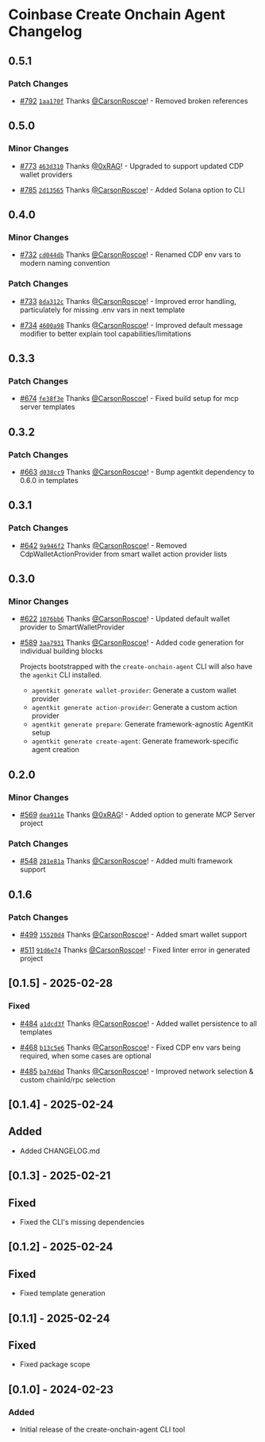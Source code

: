 # Coinbase Create Onchain Agent Changelog

## 0.5.1

### Patch Changes

- [#792](https://github.com/coinbase/agentkit/pull/792) [`1aa170f`](https://github.com/coinbase/agentkit/commit/1aa170f2a2c891779290e38ca9a6a185e3f9ae36) Thanks [@CarsonRoscoe](https://github.com/CarsonRoscoe)! - Removed broken references

## 0.5.0

### Minor Changes

- [#773](https://github.com/coinbase/agentkit/pull/773) [`463d310`](https://github.com/coinbase/agentkit/commit/463d3101147cacb0f2044162dd007489f97ef0a0) Thanks [@0xRAG](https://github.com/0xRAG)! - Upgraded to support updated CDP wallet providers

- [#785](https://github.com/coinbase/agentkit/pull/785) [`2d13565`](https://github.com/coinbase/agentkit/commit/2d13565d91e64a13d3ecb8c300d8c0cd973d3fae) Thanks [@CarsonRoscoe](https://github.com/CarsonRoscoe)! - Added Solana option to CLI

## 0.4.0

### Minor Changes

- [#732](https://github.com/coinbase/agentkit/pull/732) [`cd044db`](https://github.com/coinbase/agentkit/commit/cd044db7ae35140726c35ba82429b0f0885ccb60) Thanks [@CarsonRoscoe](https://github.com/CarsonRoscoe)! - Renamed CDP env vars to modern naming convention

### Patch Changes

- [#733](https://github.com/coinbase/agentkit/pull/733) [`8da312c`](https://github.com/coinbase/agentkit/commit/8da312c9a11b9df91a9768eedf9b340f67697dbd) Thanks [@CarsonRoscoe](https://github.com/CarsonRoscoe)! - Improved error handling, particulately for missing .env vars in next template

- [#734](https://github.com/coinbase/agentkit/pull/734) [`4600a98`](https://github.com/coinbase/agentkit/commit/4600a98227d74527e05ff933d364258d488517d7) Thanks [@CarsonRoscoe](https://github.com/CarsonRoscoe)! - Improved default message modifier to better explain tool capabilities/limitations

## 0.3.3

### Patch Changes

- [#674](https://github.com/coinbase/agentkit/pull/674) [`fe38f3e`](https://github.com/coinbase/agentkit/commit/fe38f3e4a02d90f3a5452cc2f7c2273abbe46462) Thanks [@CarsonRoscoe](https://github.com/CarsonRoscoe)! - Fixed build setup for mcp server templates

## 0.3.2

### Patch Changes

- [#663](https://github.com/coinbase/agentkit/pull/663) [`d038cc9`](https://github.com/coinbase/agentkit/commit/d038cc9670c5e59678adc47f0b40da92cac55cc7) Thanks [@CarsonRoscoe](https://github.com/CarsonRoscoe)! - Bump agentkit dependency to 0.6.0 in templates

## 0.3.1

### Patch Changes

- [#642](https://github.com/coinbase/agentkit/pull/642) [`9a946f2`](https://github.com/coinbase/agentkit/commit/9a946f241897bbd1f8fc394861cdbe9e8b6b4e6f) Thanks [@CarsonRoscoe](https://github.com/CarsonRoscoe)! - Removed CdpWalletActionProvider from smart wallet action provider lists

## 0.3.0

### Minor Changes

- [#622](https://github.com/coinbase/agentkit/pull/622) [`1076bb6`](https://github.com/coinbase/agentkit/commit/1076bb661ad6ff533006777ec658547d5a15f1b1) Thanks [@CarsonRoscoe](https://github.com/CarsonRoscoe)! - Updated default wallet provider to SmartWalletProvider

- [#589](https://github.com/coinbase/agentkit/pull/589) [`3aa7931`](https://github.com/coinbase/agentkit/commit/3aa793137c1d7ff0a57fb68be0a97cc1978b51d8) Thanks [@CarsonRoscoe](https://github.com/CarsonRoscoe)! - Added code generation for individual building blocks

  Projects bootstrapped with the `create-onchain-agent` CLI will also have the `agenkit` CLI installed.

  - `agentkit generate wallet-provider`: Generate a custom wallet provider
  - `agentkit generate action-provider`: Generate a custom action provider
  - `agentkit generate prepare`: Generate framework-agnostic AgentKit setup
  - `agentkit generate create-agent`: Generate framework-specific agent creation

## 0.2.0

### Minor Changes

- [#569](https://github.com/coinbase/agentkit/pull/569) [`dea911e`](https://github.com/coinbase/agentkit/commit/dea911e384a702b1c2b26dde66b1f3213683e603) Thanks [@0xRAG](https://github.com/0xRAG)! - Added option to generate MCP Server project

### Patch Changes

- [#548](https://github.com/coinbase/agentkit/pull/548) [`281e81a`](https://github.com/coinbase/agentkit/commit/281e81a46f3148531b1ba13096cbd9b6fcddb7b0) Thanks [@CarsonRoscoe](https://github.com/CarsonRoscoe)! - Added multi framework support

## 0.1.6

### Patch Changes

- [#499](https://github.com/coinbase/agentkit/pull/499) [`15520d4`](https://github.com/coinbase/agentkit/commit/15520d4cf48f204a2b0a43a303f9ab03f3c92409) Thanks [@CarsonRoscoe](https://github.com/CarsonRoscoe)! - Added smart wallet support

- [#511](https://github.com/coinbase/agentkit/pull/511) [`91d6e74`](https://github.com/coinbase/agentkit/commit/91d6e748345beb354c5839c1013f0e94e076e80f) Thanks [@CarsonRoscoe](https://github.com/CarsonRoscoe)! - Fixed linter error in generated project

## [0.1.5] - 2025-02-28

### Fixed

- [#484](https://github.com/coinbase/agentkit/pull/484) [`a1dcd3f`](https://github.com/coinbase/agentkit/commit/a1dcd3fa32dac78a91eb99938e5608672ca005ee) Thanks [@CarsonRoscoe](https://github.com/CarsonRoscoe)! - Added wallet persistence to all templates

- [#468](https://github.com/coinbase/agentkit/pull/468) [`b13c5e6`](https://github.com/coinbase/agentkit/commit/b13c5e685ebeed1d00963286067da1a106b18d37) Thanks [@CarsonRoscoe](https://github.com/CarsonRoscoe)! - Fixed CDP env vars being required, when some cases are optional

- [#485](https://github.com/coinbase/agentkit/pull/485) [`ba7d6bd`](https://github.com/coinbase/agentkit/commit/ba7d6bdb5745f6651c73899f4b5628dd9e331c7e) Thanks [@CarsonRoscoe](https://github.com/CarsonRoscoe)! - Improved network selection & custom chainId/rpc selection

## [0.1.4] - 2025-02-24

## Added

- Added CHANGELOG.md

## [0.1.3] - 2025-02-21

## Fixed

- Fixed the CLI's missing dependencies

## [0.1.2] - 2025-02-24

## Fixed

- Fixed template generation

## [0.1.1] - 2025-02-24

## Fixed

- Fixed package scope

## [0.1.0] - 2024-02-23

### Added

- Initial release of the create-onchain-agent CLI tool
